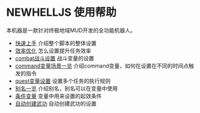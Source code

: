 # NEWHELLJS 使用帮助

本机器是一款针对终极地域MUD开发的全功能机器人。

* [快速上手](quickstart.md) 介绍整个脚本的整体设置
* [效率优化](eff.md) 怎么设置提升任务效率
* [combat战斗设置](combat.md) 战斗变量的设置
* [command变量场景一览](stages.md)  介绍command变量，如何在设置在不同的时间点触发的指令
* [quest变量设置](quest.md) 设置多个任务的执行规则
* [别名一览](alias.md) 介绍别名，别名可以在变量中使用
* [条件变量](condition.md) 变量中用来设置的起效条件
* [自动创建武功](create.md) 自动创建武功的设置